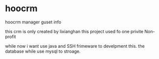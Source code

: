 # hoocrm
hoocrm manager guset info

this crm is only created by lixianghan
this project used fo one privite  Non-profit 

while now i want use java and SSH frimeware to develpment this.
the database while use mysql to stroage. 

